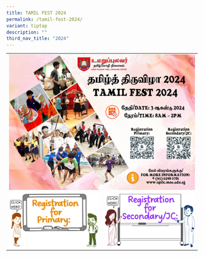 ```yaml
---
title: TAMIL FEST 2024
permalink: /tamil-fest-2024/
variant: tiptap
description: ""
third_nav_title: "2024"
---
```

<table style="minWidth: 50px">
<colgroup>
<col>
<col>
</colgroup>
<tbody>
<tr>
<td rowspan="1" colspan="2">
<div class="isomer-image-wrapper">
<img style="width: 100%" height="auto" width="100%" alt="" src="/images/TAMILFEST2024 /TAMILFEST2024.png">
</div>
</td>
</tr>
<tr>
<td rowspan="1" colspan="1"><a class="isomer-image-wrapper" href="https://form.gov.sg/6657f9c48b75c34045ea7664"><img style="width: 100%" height="auto" width="100%" alt="" src="/images/TAMILFEST2024 /2.jpg"></a>
</td>
<td rowspan="1" colspan="1"><a class="isomer-image-wrapper" href="https://form.gov.sg/6657facf886bfac6d5d93bb7"><img style="width: 100%" height="auto" width="100%" alt="" src="/images/TAMILFEST2024 /1.jpg"></a>
</td>
</tr>
</tbody>
</table>
<p></p>